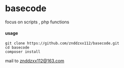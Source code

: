 # basecode

focus on scripts , php functions

#### usage

```
git clone https://github.com/znddzxx112/basecode.git
cd basecode
composer install
```

mail to znddzxx112@163.com
